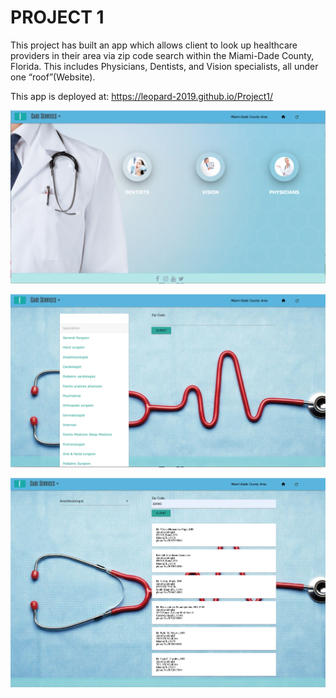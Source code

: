 # PROJECT 1 #
This project has built an app which allows client to look up healthcare providers in their area via zip code search within the Miami-Dade County, Florida. This includes Physicians, Dentists, and Vision specialists, all under one “roof”(Website).

This app is deployed at: https://leopard-2019.github.io/Project1/

![](assets/images/Project1_Figure1.png)


![](assets/images/Project1_Figure2.png)


![](assets/images/Project1_Figure3.png)
